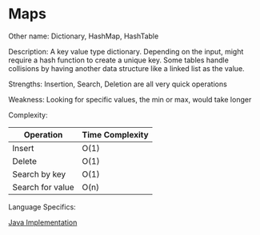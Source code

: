 # Maps

Other name: Dictionary, HashMap, HashTable

Description: A key value type dictionary. Depending on the input, might require a hash function to create a unique key. Some tables handle collisions by having another data structure like a linked list as the value.

Strengths: Insertion, Search, Deletion are all very quick operations

Weakness: Looking for specific values, the min or max, would take longer

Complexity:

| Operation | Time Complexity |
| --- | --- |
| Insert | O(1) |
| Delete | O(1) |
| Search by key | O(1) |
| Search for value | O(n) |

Language Specifics:

[Java Implementation](/languages/java/java-maps.md)
